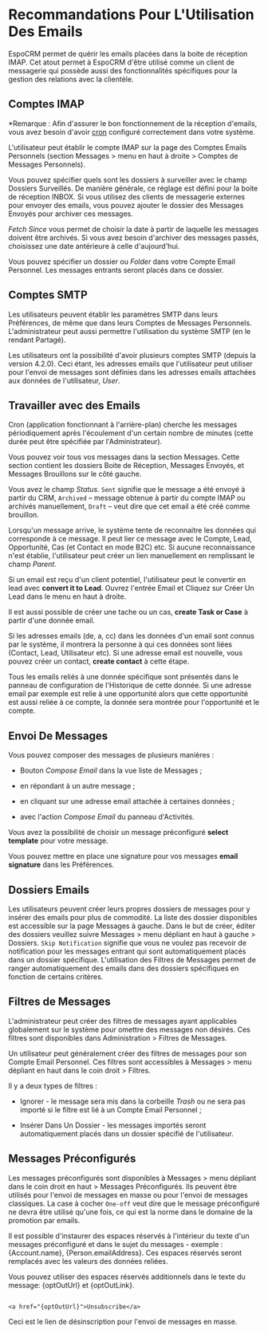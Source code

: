 # Recommandations Pour L'Utilisation Des Emails 

EspoCRM  permet de quérir les emails placées dans la boite de réception IMAP. Cet atout permet à EspoCRM d'être utilisé comme un client de messagerie qui possède aussi des fonctionnalités spécifiques pour la gestion des relations avec la clientèle. 

## Comptes IMAP 

*Remarque : Afin d'assurer le bon fonctionnement de la réception d'emails, vous avez besoin d'avoir [cron](https://github.com/espocrm/documentation/blob/master/administration/server-configuration.md#setup-a-crontab) configuré correctement dans votre système. 

L'utilisateur peut établir le compte IMAP sur la page des Comptes Emails Personnels (section Messages > menu en haut à droite > Comptes de Messages Personnels). 

Vous pouvez spécifier quels sont les dossiers à surveiller avec le champ Dossiers Surveillés. De manière générale, ce réglage est défini pour la boite de réception INBOX. Si vous utilisez des clients de messagerie externes pour envoyer des emails, vous pouvez ajouter le dossier des Messages Envoyés pour archiver ces messages. 

*Fetch Since* vous permet de choisir la date à partir de laquelle les messages doivent être archivés. Si vous avez besoin d'archiver des messages passés, choisissez une date antérieure à celle d'aujourd'hui. 

Vous pouvez spécifier un dossier ou *Folder* dans votre Compte Email Personnel. Les messages entrants seront placés dans ce dossier. 

## Comptes SMTP 

Les utilisateurs peuvent établir les paramètres SMTP dans leurs Préférences, de même que dans leurs Comptes de Messages Personnels. L'administrateur peut aussi permettre l'utilisation du système SMTP (en le rendant Partagé). 

Les utilisateurs ont la possibilité d'avoir plusieurs comptes SMTP (depuis la version 4.2.0). Ceci étant, les adresses emails que l'utilisateur peut utiliser pour l'envoi de messages sont définies dans les adresses emails attachées aux données de l'utilisateur, *User*. 

## Travailler avec des Emails 

Cron (application fonctionnant à l'arrière-plan) cherche les messages périodiquement après l'écoulement d'un certain nombre de minutes (cette durée peut être spécifiée par l'Administrateur). 

Vous pouvez voir tous vos messages dans la section Messages. Cette section contient les dossiers Boite de Réception, Messages Envoyés, et Messages Brouillons sur le côté gauche. 

Vous avez le champ *Status*. `Sent` signifie que le message a été envoyé à partir du CRM, `Archived` – message obtenue à partir du compte IMAP ou archivés manuellement, `Draft` – veut dire que cet email a été créé comme brouillon. 

Lorsqu'un message arrive, le système tente de reconnaitre les données qui corresponde à ce message. Il peut lier ce message avec le Compte, Lead, Opportunité, Cas (et Contact en mode B2C) etc. Si aucune reconnaissance n'est établie, l'utilisateur peut créer un lien manuellement en remplissant le champ *Parent*. 

Si un email est reçu d'un client potentiel, l'utilisateur peut le convertir en lead avec **convert it to Lead**. Ouvrez l'entrée Email et Cliquez sur Créer Un Lead dans le menu en haut à droite. 

Il est aussi possible de créer une tache ou un cas, **create Task or Case** à partir d'une donnée email. 

Si les adresses emails (de, a, cc) dans les données d'un email sont connus par le système, il montrera la personne à qui ces données sont liées (Contact, Lead, Utilisateur etc). Si une adresse email est nouvelle, vous pouvez créer un contact, **create contact** à cette étape. 

Tous les emails reliés à une donnée spécifique sont présentés dans le panneau de configuration de l'Historique de cette donnée. Si une adresse email par exemple est relie à une opportunité alors que cette opportunité est aussi reliée à ce compte, la donnée sera montrée pour l'opportunité et le compte. 

## Envoi De Messages 

Vous pouvez composer des messages de plusieurs manières : 

* Bouton *Compose Email* dans la vue liste de Messages ; 

* en répondant à un autre message ; 

* en cliquant sur une adresse email attachée à certaines données ; 

* avec l'action *Compose Email* du panneau d'Activités. 

Vous avez la possibilité de choisir un message préconfiguré **select template** pour votre message. 

Vous pouvez mettre en place une signature pour vos messages **email signature** dans les Préférences. 

## Dossiers Emails 

Les utilisateurs peuvent créer leurs propres dossiers de messages pour y insérer des emails pour plus de commodité. La liste des dossier disponibles est accessible sur la page Messages à gauche. Dans le but de créer, éditer des dossiers veuillez suivre Messages > menu dépliant en haut à gauche > Dossiers. `Skip Notification` signifie que vous ne voulez pas recevoir de notification pour les messages entrant qui sont automatiquement placés dans un dossier spécifique. L'utilisation des Filtres de Messages permet de ranger automatiquement des emails dans des dossiers spécifiques en fonction de certains critères. 

## Filtres de Messages 

L'administrateur peut créer des filtres de messages ayant applicables globalement sur le système pour omettre des messages non désirés. Ces filtres sont disponibles dans Administration > Filtres de Messages. 

Un utilisateur peut généralement créer des filtres de messages pour son Compte Email Personnel. Ces filtres sont accessibles à Messages > menu dépliant en haut dans le coin droit > Filtres. 

Il y a deux types de filtres : 

* Ignorer - le message sera mis dans la corbeille *Trash* ou ne sera pas importé si le filtre est lié à un Compte Email Personnel ; 

* Insérer Dans Un Dossier - les messages importés seront automatiquement placés dans un dossier spécifié de l'utilisateur. 

## Messages Préconfigurés 

Les messages préconfigurés sont disponibles à Messages > menu dépliant dans le coin droit en haut > Messages Préconfigurés. Ils peuvent être utilisés pour l'envoi de messages en masse ou pour l'envoi de messages classiques. La case à cocher `One-off` veut dire que le message préconfiguré ne devra être utilisé qu'une fois, ce qui est la norme dans le domaine de la promotion par emails. 

Il est possible d'instaurer des espaces réservés à l'intérieur du texte d'un messages préconfiguré et dans le sujet du messages - exemple : {Account.name}, {Person.emailAddress}. Ces espaces réservés seront remplacés avec les valeurs des données reliées.  

Vous pouvez utiliser des espaces réservés additionnels dans le texte du message: {optOutUrl} et {optOutLink}. 

``` 

<a href="{optOutUrl}">Unsubscribe</a> 

``` 

Ceci est le lien de désinscription pour l'envoi de messages en masse.
